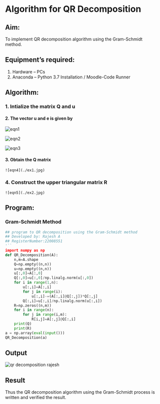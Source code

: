 # Algorithm for QR Decomposition
## Aim:
To implement QR decomposition algorithm using the Gram-Schmidt method.
## Equipment’s required:
1.	Hardware – PCs
2.	Anaconda – Python 3.7 Installation / Moodle-Code Runner
## Algorithm:
### 1.	Intialize the matrix Q and u
#### 2.	The vector u and e is given by

 ![eqn1](./ex4.jpg)

 ![eqn2](./ex6.jpg)

 ![eqn3](./ex3.jpg)

#### 3.	Obtain the Q matrix   
    ![eqn4](./ex1.jpg)
### 4.	Construct the upper triangular matrix R
    ![eqn5](./ex2.jpg)



## Program:
### Gram-Schmidt Method
```python
## program to QR decomposition using the Gram-Schmidt method
## Developed by: Rajesh A
## RegisterNumber:22008551 
'``
import numpy as np
def QR_Decomposition(A):
    n,m=A.shape
    Q=np.empty((n,n))
    u=np.empty((n,n))
    u[:,0]=A[:,0]
    Q[:,0]=u[:,0]/np.linalg.norm(u[:,0])
    for i in range(1,n):
        u[:,i]=A[:,i]
        for j in range(i):
            u[:,i]-=(A[:,i]@Q[:,j])*Q[:,j]
        Q[:,i]=u[:,i]/np.linalg.norm(u[:,i])
    R=np.zeros((n,m))  
    for i in range(n):
        for j in range(i,m):
            R[i,j]=A[:,j]@Q[:,i]
    print(Q)
    print(R)
a = np.array(eval(input()))
QR_Decomposition(a)
```

## Output

![qr decomposition rajesh](https://user-images.githubusercontent.com/118924713/214562262-fcf6e782-5436-4ee5-96bd-1dcdbdd260c0.png)


## Result
Thus the QR decomposition algorithm using the Gram-Schmidt process is written and verified the result.
